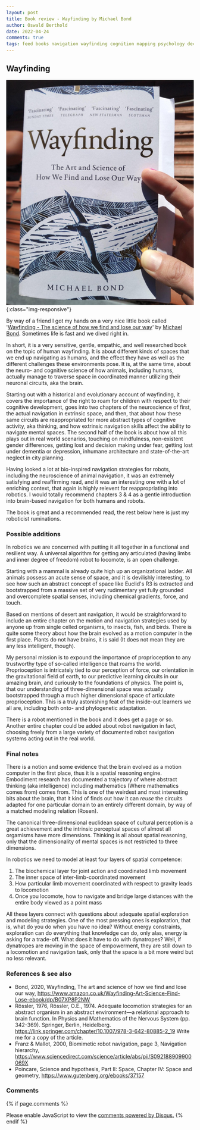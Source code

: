 ```yaml
---
layout: post
title: Book review - Wayfinding by Michael Bond
author: Oswald Berthold
date: 2022-04-24
comments: true
tags: feed books navigation wayfinding cognition mapping psychology decision risk robotics AI intelligence computational ethology
---
```


## Wayfinding

![Wayfinding (paperback) by Michael Bond](/assets/wayfinding-signal-2022-04-26-124833-600.jpeg){:class="img-responsive"}

By way of a friend I got my hands on a very nice little book called '[Wayfinding - The science of how we find and lose our way](https://www.amazon.co.uk/Wayfinding-Art-Science-Find-Lose-ebook/dp/B07XP8P2NW)' by [Michael Bond](https://www.michaelbond.co.uk/). Sometimes life is fast and we dived right in.

In short, it is a very sensitive, gentle, empathic, and well researched book on the topic of human wayfinding. It is about different kinds of spaces that we end up navigating as humans, and the effect they have as well as the different challenges these environments pose. It is, at the same time, about the neuro- and cognitive science of how animals, including humans, actually manage to traverse space in coordinated manner utilizing their neuronal circuits, aka the brain.

Starting out with a historical and evolutionary account of wayfinding, it covers the importance of the right to roam for children with respect to their cognitive development, goes into two chapters of the neuroscience of first, the actual navigation in extrinsic space, and then, that about how these same circuits are reappropriated for more abstract types of cognitive activity, aka thinking, and how extrinsic navigation skills affect the ability to navigate mental spaces. The second half of the book is about how all this plays out in real world scenarios, touching on mindfulness, non-existent gender differences, getting lost and decision making under fear, getting lost under dementia or depression, inhumane architecture and state-of-the-art neglect in city planning.

Having looked a lot at bio-inspired navigation strategies for robots, including the neuroscience of animal navigation, it was an extremely satisfying and reaffirming read, and it was an interesting one with a lot of enriching context, that again is highly relevent for reappropriating into robotics. I would totally recommend chapters 3 & 4 as a gentle introduction into brain-based navigation for both humans and robots.

The book is great and a recommended read, the rest below here is just my roboticist ruminations.

### Possible additions

In robotics we are concerned with putting it all together in a functional and resilient way. A universal algorithm for getting any articulated (having limbs and inner degree of freedom) robot to locomote, is an open challenge.

Starting with a mammal is already quite high up an organizational ladder. All animals possess an acute sense of space, and it is devilishly interesting, to see how such an abstract concept of space like Euclid's R3 is extracted and bootstrapped from a massive set of very rudimentary yet fully grounded and overcomplete spatial senses, including chemical gradients, force, and touch.

Based on mentions of desert ant navigation, it would be straighforward to include an entire chapter on the motion and navigation strategies used by anyone up from single celled organisms, to insects, fish, and birds. There is quite some theory about how the brain evolved as a motion computer in the first place. Plants do not have brains, it is said (It does not mean they are any less intelligent, though).

My personal mission is to expound the importance of proprioception to any trustworthy type of so-called intelligence that roams the world. Proprioception is intricately tied to our perception of force, our orientation in the gravitational field of earth, to our predictive learning circuits in our amazing brain, and curiously to the foundations of physics. The point is, that our understanding of three-dimensional space was actually bootstrapped through a much higher dimensional space of articulate proprioception. This is a truly astonishing feat of the inside-out learners we all are, including both onto- and phylogenetic adaptation.

There is a robot mentioned in the book and it does get a page or so. Another entire chapter could be added about robot navigation in fact, choosing freely from a large variety of documented robot navigation systems acting out in the real world.

### Final notes

There is a notion and some evidence that the brain evolved as a motion
computer in the first place, thus it is a spatial reasoning
engine. Embodiment research has documented a trajectory of where
abstract thinking (aka intelligence) including mathematics (Where
mathematics comes from) comes from. This is one of the weirdest and
most interesting bits about the brain, that it kind of finds out how
it can *reuse* the circuits adapted for one particular domain to an
entirely different domain, by way of a matched modeling relation
(Rosen).

The canonical three-dimensional euclidean space of cultural perception is a great achievement and the intrinsic perceptual spaces of almost all orgamisms have more dimensions. Thinking is all about spatial reasoning, only that the dimensionality of mental spaces is not restricted to three dimensions.

In robotics we need to model at least four layers of spatial competence:
 1. The biochemical layer for joint action and coordinated limb movement
 2. The inner space of inter-limb-coordinated movement
 3. How particular limb movement coordinated with respect to gravity leads to locomotion
 4. Once you locomote, how to navigate and bridge large distances with the entire body viewed as a point mass
 
All these layers connect with questions about adequate spatial exploration and modeling strategies. One of the most pressing ones is exploration, that is, what do you do when you have no idea? Without energy constraints, exploration can do everything that knowledge can do, only alas, energy is asking for a trade-off. What does it have to do with dynatropes? Well, if dynatropes are moving in the space of empowerment, they are still down to a locomotion and navigation task, only that the space is a bit more weird but no less relevant.

### References & see also
 - Bond, 2020, Wayfinding, The art and science of how we find and lose our way, <https://www.amazon.co.uk/Wayfinding-Art-Science-Find-Lose-ebook/dp/B07XP8P2NW>
 - Rössler, 1976, Rössler, O.E., 1974. Adequate locomotion strategies for an abstract organism in an abstract environment—a relational approach to brain function. In Physics and Mathematics of the Nervous System (pp. 342-369). Springer, Berlin, Heidelberg. <https://link.springer.com/chapter/10.1007/978-3-642-80885-2_19> Write me for a copy of the article.
 - Franz & Mallot, 2000, Biomimetic robot navigation, page 3, Navigation hierarchy, <https://www.sciencedirect.com/science/article/abs/pii/S092188909900069X>
 - Poincare, Science and hypothesis, Part II: Space, Chapter IV: Space and geometry, <https://www.gutenberg.org/ebooks/37157>

### Comments

{% if page.comments %}
<div id="disqus_thread"></div>
<script>

/**
*  RECOMMENDED CONFIGURATION VARIABLES: EDIT AND UNCOMMENT THE SECTION BELOW TO INSERT DYNAMIC VALUES FROM YOUR PLATFORM OR CMS.
*  LEARN WHY DEFINING THESE VARIABLES IS IMPORTANT: https://disqus.com/admin/universalcode/#configuration-variables*/
/*
var disqus_config = function () {
this.page.url = PAGE_URL;  // Replace PAGE_URL with your page's canonical URL variable
this.page.identifier = PAGE_IDENTIFIER; // Replace PAGE_IDENTIFIER with your page's unique identifier variable
};
*/
(function() { // DON'T EDIT BELOW THIS LINE
var d = document, s = d.createElement('script');
s.src = '//x75.disqus.com/embed.js';
s.setAttribute('data-timestamp', +new Date());
(d.head || d.body).appendChild(s);
})();
</script>
<noscript>Please enable JavaScript to view the <a href="https://disqus.com/?ref_noscript">comments powered by Disqus.</a></noscript>
{% endif %}

